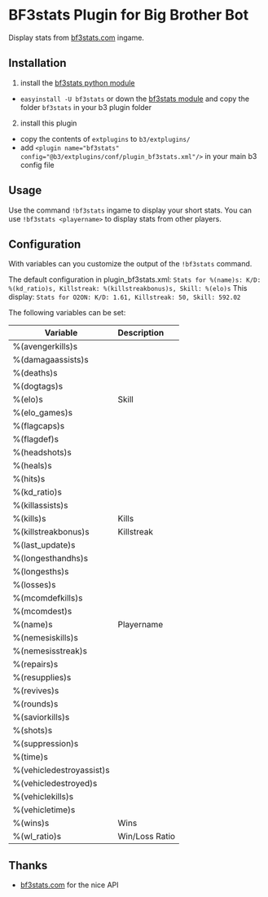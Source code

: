 BF3stats Plugin for Big Brother Bot
===================================
Display stats from [bf3stats.com](http://bf3stats.com) ingame.

Installation
------------
1. install the [bf3stats python module](https://github.com/ozon/python-bf3stats)
 - `easyinstall -U bf3stats` or down the [bf3stats module](https://github.com/ozon/python-bf3stats/zipball/master) and copy the folder `bf3stats` in your b3 plugin folder

2. install this plugin
 - copy the contents of `extplugins` to `b3/extplugins/`
 - add `<plugin name="bf3stats" config="@b3/extplugins/conf/plugin_bf3stats.xml"/>` in your main b3 config file

Usage
-----
Use the command `!bf3stats` ingame to display your short stats.
You can use `!bf3stats <playername>` to display stats from other players.

Configuration
-------------
With variables can you customize the output of the `!bf3stats` command.

The default configuration in plugin_bf3stats.xml:
`Stats for %(name)s: K/D: %(kd_ratio)s, Killstreak: %(killstreakbonus)s, Skill: %(elo)s`
This display: `Stats for O2ON: K/D: 1.61, Killstreak: 50, Skill: 592.02`

The following variables can be set:

| __Variable__             | __Description__ |
| ------------------------ | :-------------- |
| %(avengerkills)s         | |
| %(damagaassists)s        | |
| %(deaths)s               | |
| %(dogtags)s              | |
| %(elo)s                  | Skill |
| %(elo_games)s            | |
| %(flagcaps)s             | |
| %(flagdef)s              | |
| %(headshots)s            | |
| %(heals)s                | |
| %(hits)s                 | |
| %(kd_ratio)s             | |
| %(killassists)s          | |
| %(kills)s                | Kills |
| %(killstreakbonus)s      | Killstreak |
| %(last_update)s          | |
| %(longesthandhs)s        | |
| %(longesths)s            | |
| %(losses)s               | |
| %(mcomdefkills)s         | |
| %(mcomdest)s             | |
| %(name)s                 | Playername |
| %(nemesiskills)s         | |
| %(nemesisstreak)s        | |
| %(repairs)s              | |
| %(resupplies)s           | |
| %(revives)s              | |
| %(rounds)s               | |
| %(saviorkills)s          | |
| %(shots)s                | |
| %(suppression)s          | |
| %(time)s                 | |
| %(vehicledestroyassist)s | |
| %(vehicledestroyed)s     | |
| %(vehiclekills)s         | |
| %(vehicletime)s          | |
| %(wins)s                 | Wins |
| %(wl_ratio)s             | Win/Loss Ratio |


Thanks
------
- [bf3stats.com](http://bf3stats.com) for the nice API

